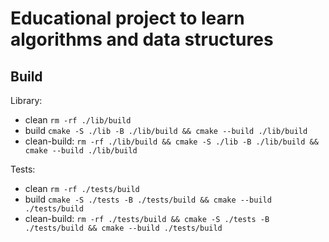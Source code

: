 # Educational project to learn algorithms and data structures

## Build

Library:
* clean `rm -rf ./lib/build`
* build `cmake -S ./lib -B ./lib/build && cmake --build ./lib/build`
* clean-build: `rm -rf ./lib/build && cmake -S ./lib -B ./lib/build && cmake --build ./lib/build`

Tests:
* clean `rm -rf ./tests/build`
* build `cmake -S ./tests -B ./tests/build && cmake --build ./tests/build`
* clean-build: `rm -rf ./tests/build && cmake -S ./tests -B ./tests/build && cmake --build ./tests/build`